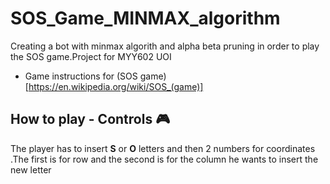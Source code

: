 # SOS_Game_MINMAX_algorithm
Creating a bot with minmax algorith and alpha beta pruning in order to play the SOS game.Project for MYY602 UOI 

- Game instructions for (SOS game)[https://en.wikipedia.org/wiki/SOS_(game)]
 
## How to play - Controls :video_game:

The player has to insert **S** or **O** letters and then 2 numbers for coordinates .The first is for row and the second is for the column he wants to insert the new letter 
